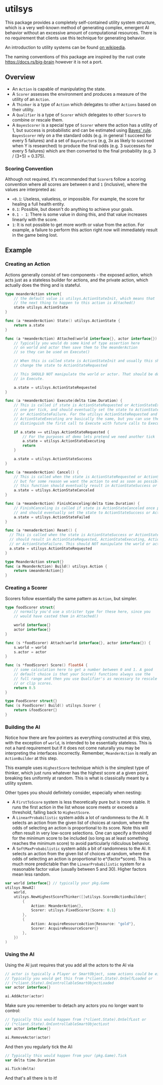 # utilsys

This package provides a completely self-contained utility system structure,
which is a very well-known method of generating complex, emergent AI behavior
without an excessive amount of computational resources. There is no requirement
that clients use this technique for generating behavior.

An introduction to utility systems can be found
[on wikipedia](https://en.wikipedia.org/wiki/Utility_system).

The naming conventions of this package are inspired by the rust crate
https://docs.rs/big-brain however it is not a port.

## Overview

- An `Action` is capable of manipulating the state.
- A `Scorer` assesses the environment and produces a measure of the utility of
  an `Action`.
- A `Thinker` is a type of `Action` which delegates to other `Actions` based on
  their utility.
- A `Qualifier` is a type of `Scorer` which delegates to other `Scorer`s to
  combine or rescale them.
- A `BayesScorer` is a special type of `Scorer` where the action has a utility
  of 1, but success is probabilistic and can be estimated using
  [Bayes' rule](https://www.youtube.com/watch?v=lG4VkPoG3ko).
  `BayesScorer` rely on a the standard odds (e.g. in general 1 succeed for every
  5 failures) and a set of `BayesFactor`s (e.g, 3x as likely to succeed when Y
  is researched) to produce the final odds (e.g. 3 successes for every 5
  failures) which are then converted to the final probability (e.g. 3 / (3+5) =
  0.375).

### Scoring Convention

Although not required, it's recommended that `Scorer`s follow a scoring
convention where all scores are between `0` and `1` (inclusive), where
the values are interpreted as:

- `<0.1`: Useless, valueless, or impossible. For example, the score for healing
  a full health entity.
- `0.1`: Possible, but doesn't do anything to achieve your goals.
- `0.1 - 1`: There is some value in doing this, and that value increases
  linearly with the score.
- `1`: It is not possible to get more worth or value from the action. For
  example, a failure to perform this action right now will immediately result in
  the game being lost.

## Example

### Creating an Action

Actions generally consist of two components - the exposed action, which acts
just as a stateless builder for actions, and the private action, which actually
does the thing and is stateful.

```go
type meanderAction struct{
    // the default value is utilsys.ActionStateInit, which means that
    // the next thing to happen to this action is Attached()
    state utilsys.ActionState
}

func (a *meanderAction) State() utilsys.ActionState {
    return a.state
}

func (a *meanderAction) Attached(world interface{}, actor interface{}) {
    // Typically you would do some kind of type assertion here
    // on world and actor then save them to the meanderAction
    // so they can be used on Execute()

    // When this is called state is ActionStateInit and usually this should
    // change the state to ActionStateRequested

    // This SHOULD NOT manipulate the world or actor. That should be done
    // in Execute.

    a.state = utilsys.ActionStateRequested
}

func (a *meanderAction) Execute(delta time.Duration) {
    // This is called if state is ActionStateRequested or ActionStateExecuting,
    // one per tick, and should eventually set the state to ActionStateSuccess
    // or ActionStateFailure. For the utilsys ActionStateRequested and
    // ActionStateExecuting are basically the same, but you can use them to
    // distinguish the first call to Execute with future calls to Execute

    if a.state == utilsys.ActionStateRequested {
        // For the purposes of demo lets pretend we need another tick
        a.state = utilsys.ActionStateExecuting
        return
    }

    a.state = utilsys.ActionStateSuccess
}

func (a *meanderAction) Cancel() {
    // This is called when the state is ActionStateRequested or ActionStateExecuting,
    // but for some reason we want the action to end as soon as possible. Invoking
    // this function should eventually result in ActionStateSuccess or ActionStateFailure.
    a.state = utilsys.ActionStateCanceled
}

func (a *meanderAction) FinishCanceling(delta time.Duration) {
    // FinishCanceling is called if state is ActionStateCanceled once per tick
    // and should eventually set the state to ActionStateSuccess or ActionStateFailure.
    a.state = utilsys.ActionStateFailed
}

func (a *menaderAction) Reset() {
  // This is called when the state is ActionStateSuccess or ActionStateFailure and
  // should result in ActionStateRequested, ActionStateExecuting, ActionStateSuccess,
  // or ActionStateFailure. This should NOT manipulate the world or actor.
  a.state = utilsys.ActionStateRequested
}

type MeanderAction struct{}
func (a MeanderAction) Build() utilsys.Action {
    return &meanderAction{}
}
```

### Creating a Scorer

Scorers follow essentially the same pattern as `Action`, but simpler.

```go
type foodScorer struct{
    // normally you'd use a stricter type for these here, since you
    // would have casted them in Attached()

    world interface{}
    actor interface{}
}

func (s *foodScorer) Attach(world interface{}, actor interface{}) {
    s.world = world
    s.actor = actor
}

func (s *foodScorer) Score() float64 {
    // some calculation here to get a number between 0 and 1. A good
    // default choice is that your Score() functions always use the
    // full range and then you use Qualifier's as necessary to rescale
    // or clip scores.
    return 0.5
}

type FoodScorer struct{}
func (s FoodScorer) Build() utilsys.Scorer {
    return &foodScorer{}
}
```

### Building the AI

Notice how there are few pointers as everything constructed at this step, with
the exception of `world`, is intended to be essentially stateless. This is not a
hard requirement but if it does not come naturally you may be interpreting the
interfaces incorrectly. Remember, `MeanderAction` is really an `ActionBuilder`
at this step.

This example uses `HighestScore` technique which is the simplest type of
thinker, which just runs whatever has the highest score at a given point,
breaking ties uniformly at random. This is what is classically meant by
a utility system.

Other types you should definitely consider, especially when nesting:

- A `FirstToScore` system is less theoretically pure but is more stable. It
  runs the first action in the list whose score meets or exceeds a threshold,
  falling back to `HighestScore`.
- A `LinearProbabilistic` system adds a lot of randomness to the AI. It selects
  an action from the given list of choices at random, where the odds of
  selecting an action is proportional to its score. Note this will often result
  in very low-score selections. One can specify a threshold for the minimum
  score to be included (so long as at least something reaches the minimum score)
  to avoid particularly ridiculous behavior.
- A `SoftMaxProbabilistic` system adds a bit of randomness to the AI. It selects
  an action from the given list of choices at random, where the odds of
  selecting an action is proportional to e^(factor*score). This is much more
  predictable than the `LinearProbabilistic` system for a reasonable factor value
  (usually between 5 and 30). Higher factors mean less random.

```go
var world interface{} // typically your pkg.Game
utilsys.NewAI(
    world,
    utilsys.NewHighestScoreThinker([]utilsys.ScoredActionBuilder{
        {
            Action: MeanderAction{},
            Scorer: utilsys.FixedScorer{Score: 0.1}
        },
        {
            Action: AcquireResourceAction{Resource: "gold"},
            Scorer: AcquireResourceScorer{}
        },
    })
)
```

### Using the AI

Using the AI just requires that you add all the actors to the AI via

```go
// actor is typically a Player or SmartObject, some actions could be either.
// Typically you would get this from (*client.State).OnSelfLoaded or
// (*client.State).OnControllableSmartObjectLoaded
var actor interface{}

ai.AddActor(actor)
```

Make sure you remember to detach any actors you no longer want to
control:

```go
// Typically this would happen from (*client.State).OnSelfLost or
// (*client.State).OnControllableSmartObjectLost
var actor interface{}

ai.RemoveActor(actor)
```

And then you regularly tick the AI:


```go
// Typically this would happen from your (pkg.Game).Tick
var delta time.Duration

ai.Tick(delta)
```

And that's all there is to it!
